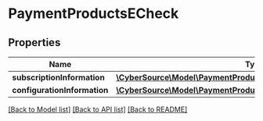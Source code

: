 # PaymentProductsECheck

## Properties
Name | Type | Description | Notes
------------ | ------------- | ------------- | -------------
**subscriptionInformation** | [**\CyberSource\Model\PaymentProductsECheckSubscriptionInformation**](PaymentProductsECheckSubscriptionInformation.md) |  | [optional] 
**configurationInformation** | [**\CyberSource\Model\PaymentProductsECheckConfigurationInformation**](PaymentProductsECheckConfigurationInformation.md) |  | [optional] 

[[Back to Model list]](../README.md#documentation-for-models) [[Back to API list]](../README.md#documentation-for-api-endpoints) [[Back to README]](../README.md)



